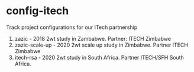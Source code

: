 # config-itech
Track project configurations for our ITech partnership

1. zazic - 2018 2wt study in Zambabwe. Partner: ITECH Zimbabwe
2. zazic-scale-up - 2020 2wt scale up study in Zimbabwe. Partner ITECH Zimbabwe
3. itech-rsa - 2020 2wt study in South Africa. Partner ITECH/SFH South Africa.
